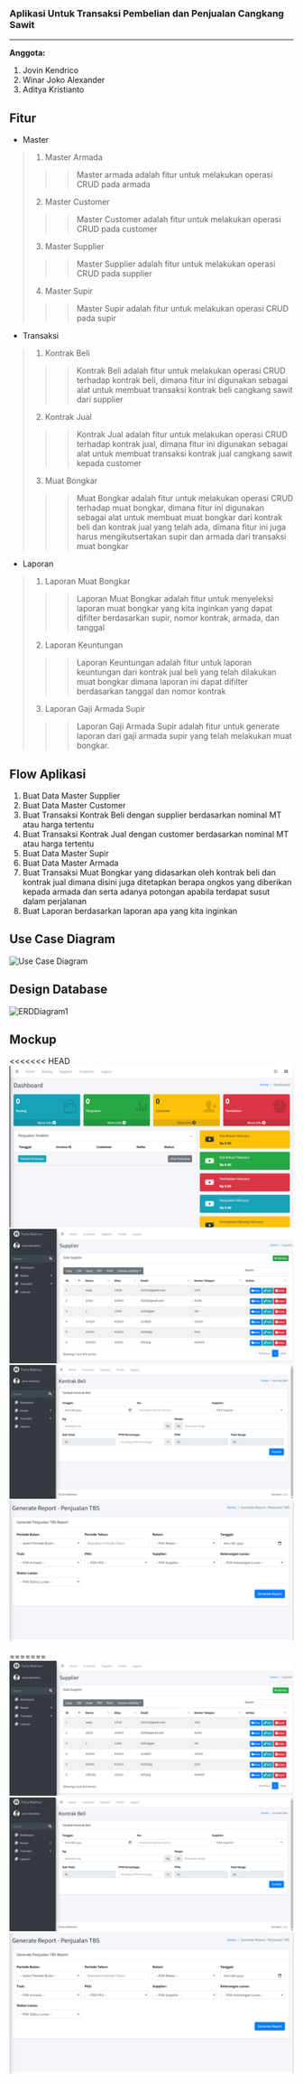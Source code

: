 ### Aplikasi Untuk Transaksi Pembelian dan Penjualan Cangkang Sawit 

---

**Anggota:**
1. Jovin Kendrico
2. Winar Joko Alexander
3. Aditya Kristianto

## Fitur
- Master
> 1. Master Armada
>>> Master armada adalah fitur untuk melakukan operasi CRUD pada armada
> 2. Master Customer
>>> Master Customer adalah fitur untuk melakukan operasi CRUD pada customer
> 3. Master Supplier
>>> Master Supplier adalah fitur untuk melakukan operasi CRUD pada supplier
> 4. Master Supir
>>> Master Supir adalah fitur untuk melakukan operasi CRUD pada supir
- Transaksi
> 1. Kontrak Beli
>>> Kontrak Beli adalah fitur untuk melakukan operasi CRUD terhadap kontrak beli, dimana fitur ini digunakan sebagai alat untuk membuat transaksi kontrak beli cangkang sawit dari supplier
> 2. Kontrak Jual
>>> Kontrak Jual adalah fitur untuk melakukan operasi CRUD terhadap kontrak jual, dimana fitur ini digunakan sebagai alat untuk membuat transaksi kontrak jual cangkang sawit kepada customer
> 3. Muat Bongkar
>>> Muat Bongkar adalah fitur untuk melakukan operasi CRUD terhadap muat bongkar, dimana fitur ini digunakan sebagai alat untuk membuat muat bongkar dari kontrak beli dan kontrak jual yang telah ada, dimana fitur ini juga harus mengikutsertakan supir dan armada dari transaksi muat bongkar
- Laporan
> 1. Laporan Muat Bongkar
>>> Laporan Muat Bongkar adalah fitur untuk menyeleksi laporan muat bongkar yang kita inginkan yang dapat difilter berdasarkan supir, nomor kontrak, armada, dan tanggal
> 2. Laporan Keuntungan
>>> Laporan Keuntungan adalah fitur untuk  laporan keuntungan dari kontrak jual beli yang telah dilakukan muat bongkar dimana laporan ini dapat difilter berdasarkan tanggal dan nomor kontrak
> 3. Laporan Gaji Armada Supir
>>> Laporan Gaji Armada Supir adalah fitur untuk generate laporan dari gaji armada supir yang telah melakukan muat bongkar.

## Flow Aplikasi
1. Buat Data Master Supplier
2. Buat Data Master Customer
3. Buat Transaksi Kontrak Beli dengan supplier berdasarkan nominal MT atau harga tertentu
3. Buat Transaksi Kontrak Jual dengan customer berdasarkan nominal MT atau harga tertentu
4. Buat Data Master Supir
5. Buat Data Master Armada
6. Buat Transaksi Muat Bongkar yang didasarkan oleh kontrak beli dan kontrak jual dimana disini juga ditetapkan berapa ongkos yang diberikan kepada armada dan serta adanya potongan apabila terdapat susut dalam perjalanan
7. Buat Laporan berdasarkan laporan apa yang kita inginkan
   
## Use Case Diagram
![Use Case Diagram](https://github.com/lek34/UAS-POS/assets/106591780/d5d2e5f5-3447-49a2-bd1f-633299309582)


## Design Database
![ERDDiagram1](https://github.com/lek34/UAS-POS/assets/97287300/74171ebe-5e4e-4ea5-ae8c-ad9dde015d7b)
## Mockup
<<<<<<< HEAD
![Tampilan Dashboard](tampilandashboard.png "Tampilan Dashboard")
![Tampilan Index](tampilanindex.png "Tampilan Index")
![Tampilan Form](tampilanform.png "Tampilan Form")
![Tampilan Generate Laporan](generatelaporan.png "Tampilan Generate Laporan")




=======
![Tampilan Index](tampilanindex.png "Tampilan Index")
![Tampilan Form](tampilanform.png "Tampilan Form")
![Tampilan Generate Laporan](generatelaporan.png "Tampilan Generate Laporan")

